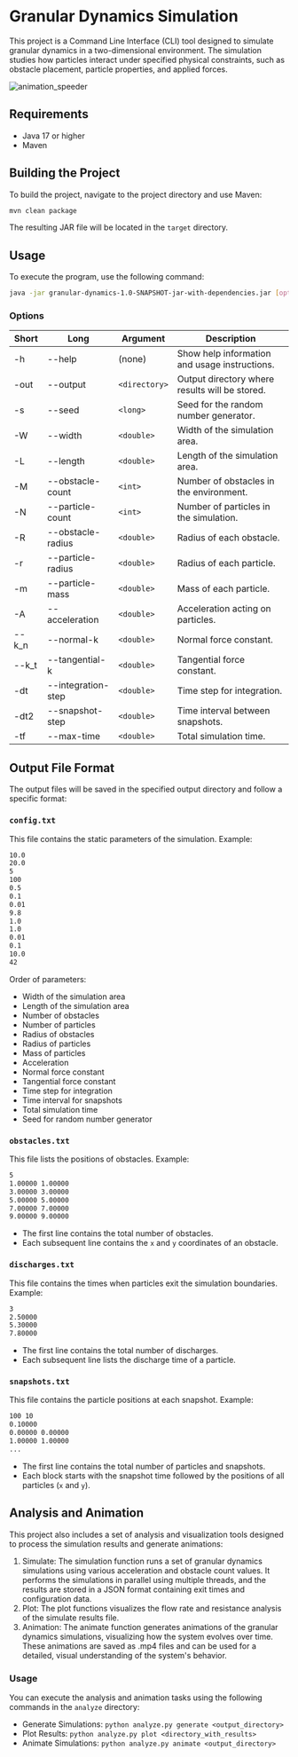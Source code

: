 # Granular Dynamics Simulation

This project is a Command Line Interface (CLI) tool designed to simulate granular dynamics in a two-dimensional environment. The simulation studies how particles interact under specified physical constraints, such as obstacle placement, particle properties, and applied forces.

![animation_speeder](https://github.com/user-attachments/assets/30dc72ec-556e-4677-b2cd-3465c790d573)

## Requirements

- Java 17 or higher
- Maven

## Building the Project

To build the project, navigate to the project directory and use Maven:

```bash
mvn clean package
```

The resulting JAR file will be located in the `target` directory.

## Usage

To execute the program, use the following command:

```bash
java -jar granular-dynamics-1.0-SNAPSHOT-jar-with-dependencies.jar [options]
```

### Options

| Short | Long                  | Argument          | Description                                                |
|-------|-----------------------|-------------------|------------------------------------------------------------|
| -h    | --help               | (none)            | Show help information and usage instructions.              |
| -out  | --output             | `<directory>`     | Output directory where results will be stored.             |
| -s    | --seed               | `<long>`          | Seed for the random number generator.                      |
| -W    | --width              | `<double>`        | Width of the simulation area.                              |
| -L    | --length             | `<double>`        | Length of the simulation area.                             |
| -M    | --obstacle-count     | `<int>`           | Number of obstacles in the environment.                    |
| -N    | --particle-count     | `<int>`           | Number of particles in the simulation.                     |
| -R    | --obstacle-radius    | `<double>`        | Radius of each obstacle.                                   |
| -r    | --particle-radius    | `<double>`        | Radius of each particle.                                   |
| -m    | --particle-mass      | `<double>`        | Mass of each particle.                                     |
| -A    | --acceleration       | `<double>`        | Acceleration acting on particles.                          |
| --k_n | --normal-k           | `<double>`        | Normal force constant.                                     |
| --k_t | --tangential-k       | `<double>`        | Tangential force constant.                                 |
| -dt   | --integration-step   | `<double>`        | Time step for integration.                                 |
| -dt2  | --snapshot-step      | `<double>`        | Time interval between snapshots.                           |
| -tf   | --max-time           | `<double>`        | Total simulation time.                                     |

## Output File Format

The output files will be saved in the specified output directory and follow a specific format:

### `config.txt`

This file contains the static parameters of the simulation. Example:

```txt
10.0  
20.0  
5  
100  
0.5  
0.1  
0.01  
9.8  
1.0  
1.0  
0.01  
0.1  
10.0  
42 
``` 

Order of parameters:  
- Width of the simulation area  
- Length of the simulation area  
- Number of obstacles  
- Number of particles  
- Radius of obstacles  
- Radius of particles  
- Mass of particles  
- Acceleration  
- Normal force constant  
- Tangential force constant  
- Time step for integration  
- Time interval for snapshots  
- Total simulation time  
- Seed for random number generator  

### `obstacles.txt`

This file lists the positions of obstacles. Example:

```txt
5  
1.00000 1.00000  
3.00000 3.00000  
5.00000 5.00000  
7.00000 7.00000  
9.00000 9.00000
```

- The first line contains the total number of obstacles.  
- Each subsequent line contains the `x` and `y` coordinates of an obstacle.  

### `discharges.txt`

This file contains the times when particles exit the simulation boundaries. Example:

```txt
3  
2.50000  
5.30000  
7.80000
```

- The first line contains the total number of discharges.  
- Each subsequent line lists the discharge time of a particle.  

### `snapshots.txt`

This file contains the particle positions at each snapshot. Example:

```txt
100 10  
0.10000  
0.00000 0.00000  
1.00000 1.00000
...  
```

- The first line contains the total number of particles and snapshots.  
- Each block starts with the snapshot time followed by the positions of all particles (`x` and `y`).  

## Analysis and Animation
This project also includes a set of analysis and visualization tools designed to process the simulation results and generate animations:

1. Simulate: The simulation function runs a set of granular dynamics simulations using various acceleration and obstacle count values. It performs the simulations in parallel using multiple threads, and the results are stored in a JSON format containing exit times and configuration data.
2. Plot: The plot functions visualizes the flow rate and resistance analysis of the simulate results file.
3. Animation: The animate function generates animations of the granular dynamics simulations, visualizing how the system evolves over time. These animations are saved as .mp4 files and can be used for a detailed, visual understanding of the system's behavior.

### Usage
You can execute the analysis and animation tasks using the following commands in the `analyze` directory:

- Generate Simulations: `python analyze.py generate <output_directory>`
- Plot Results: `python analyze.py plot <directory_with_results>`
- Animate Simulations: `python analyze.py animate <output_directory>`
